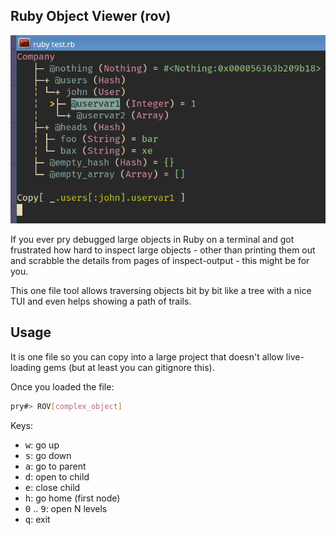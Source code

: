 Ruby Object Viewer (rov)
------------------------

![Example](example.png)

If you ever pry debugged large objects in Ruby on a terminal and got frustrated how hard to inspect large objects - other than printing them out and scrabble the details from pages of inspect-output - this might be for you.

This one file tool allows traversing objects bit by bit like a tree with a nice TUI and even helps showing a path of trails.

## Usage

It is one file so you can copy into a large project that doesn't allow live-loading gems (but at least you can gitignore this).

Once you loaded the file:

```bash
pry#> ROV[complex_object]
```

Keys:
- <kbd>w</kbd>: go up
- <kbd>s</kbd>: go down
- <kbd>a</kbd>: go to parent
- <kbd>d</kbd>: open to child
- <kbd>e</kbd>: close child
- <kbd>h</kbd>: go home (first node)
- <kbd>0</kbd> .. <kbd>9</kbd>: open N levels
- <kbd>q</kbd>: exit
